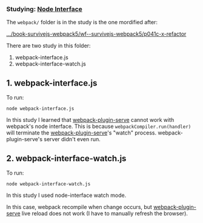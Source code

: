 ### Studying: [Node Interface](https://webpack.js.org/api/node/)

The `webpack/` folder is in the study is the one mordified after:

[.../book-survivejs-webpack5/wf--survivejs-webpack5/p041c-x-refactor](file:///.file/id=6571367.317445257/)

There are two study in this folder:

1. webpack-interface.js	
2. webpack-interface-watch.js



## 1. webpack-interface.js	

To run:

```
node webpack-interface.js	
```


In this study I learned that [webpack-plugin-serve](https://github.com/shellscape/webpack-plugin-serve) cannot work with webpack's node interface. This is because `webpackCompiler.run(handler)` will terminate the [webpack-plugin-serve](https://github.com/shellscape/webpack-plugin-serve)'s "watch" process. webpack-plugin-serve's server didn't even run.



## 2. webpack-interface-watch.js

To run:

```
node webpack-interface-watch.js	
```

In this study I used node-interface watch mode. 

In this case, webpack recompile when change occurs, but [webpack-plugin-serve](https://github.com/shellscape/webpack-plugin-serve) live reload does not work (I have to manually refresh the browser). 
